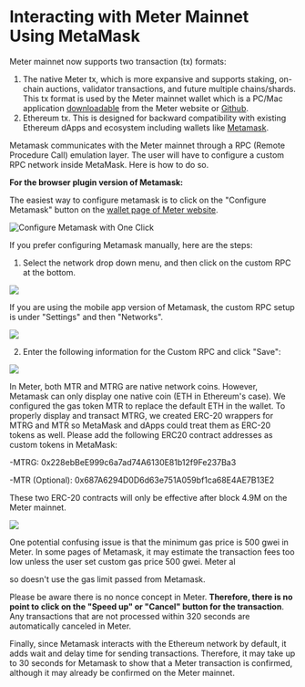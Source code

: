 # Interacting with Meter Mainnet Using MetaMask

Meter mainnet now supports two transaction \(tx\) formats: 

1. The native Meter tx, which is more expansive and supports staking, on-chain auctions, validator transactions, and future multiple chains/shards. This tx format is used by the Meter mainnet wallet which is a PC/Mac application [downloadable](https://www.meter.io/wallets/) from the Meter website or [Github](https://github.com/meterio/meter-wallet). 
2. Ethereum tx. This is designed for backward compatibility with existing Ethereum dApps and ecosystem including wallets like [Metamask](https://metamask.io/).

Metamask communicates with the Meter mainnet through a RPC \(Remote Procedure Call\) emulation layer.  The user will have to configure a custom RPC network inside MetaMask. Here is how to do so.

**For the browser plugin version of Metamask:**

The easiest way to configure metamask is to click on the "Configure Metamask" button on the [wallet page of Meter website](https://meter.io/wallets).

![Configure Metamask with One Click](../.gitbook/assets/image%20%287%29.png)

If you prefer configuring Metamask manually, here are the steps:

1. Select the network drop down menu, and then click on the custom RPC at the bottom.

![](../.gitbook/assets/image%20%283%29.png)

If you are using the mobile app version of Metamask, the custom RPC setup is under "Settings" and then "Networks".

![](../.gitbook/assets/image%20%286%29.png)



2. Enter the following information for the Custom RPC and click "Save":

![](../.gitbook/assets/image%20%284%29.png)

In Meter, both MTR and MTRG are native network coins. However, Metamask can only display one native coin \(ETH in Ethereum's case\). We configured the gas token MTR to replace the default ETH in the wallet. To properly display and transact MTRG, we created ERC-20 wrappers for MTRG and MTR so MetaMask and dApps could treat them as ERC-20 tokens as well. Please add the following ERC20 contract addresses as custom tokens in MetaMask:

-MTRG: 0x228ebBeE999c6a7ad74A6130E81b12f9Fe237Ba3

-MTR \(Optional\): 0x687A6294D0D6d63e751A059bf1ca68E4AE7B13E2

These two ERC-20 contracts will only be effective after block 4.9M on the Meter mainnet.

![](../.gitbook/assets/image%20%281%29.png)

One potential confusing issue is that the minimum gas price is 500 gwei in Meter.  In some pages of Metamask, it may estimate the transaction fees too low unless the user set custom gas price 500 gwei.  Meter al

so doesn't use the gas limit passed from Metamask.

Please be aware there is no nonce concept in Meter.  **Therefore, there is no point to click on the "Speed up" or "Cancel" button for the transaction**.  Any transactions that are not processed within 320 seconds are automatically canceled in Meter.

Finally, since Metamask interacts with the Ethereum network by default, it adds wait and delay time for sending transactions. Therefore, it may take up to 30 seconds for Metamask to show that a Meter transaction is confirmed, although it may already be confirmed on the Meter mainnet. 











